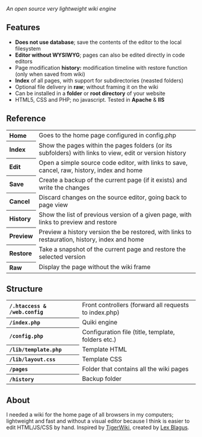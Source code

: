 <p><i>An open source very lightweight wiki engine</i></p>

<h2>Features</h2>

<p>
	<ul>
		<li><b>Does not use database</b>; save the contents of the editor to the local filesystem</li>
		<li><b>Editor without WYSIWYG</b>; pages can also be edited directly in code editors</li>
		<li>Page modification <b>history:</b> modification timeline with restore function (only when saved from wiki)</li>
		<li><b>Index</b> of all pages, with support for subdirectories (neasted folders)</li>
		<li>Optional file delivery in <b>raw</b>; without framing it on the wiki</li>
		<li>Can be installed in a <b>folder</b> or <b>root directory</b> of your website</li>
		<li>HTML5, CSS and PHP; no javascript. Tested in <b>Apache</b> &amp; <b>IIS</b></li>
	</ul>
</p>

<h2>Reference</h2>

<style type="text/css">
table tbody tr th{ text-align:left; }
</style>

<table>
	<tbody>
		<tr>
			<th>Home</th>
			<td>Goes to the home page configured in config.php</td>
		</tr>
		<tr>
			<th>Index</th>
			<td>Show the pages within the pages folders (or its subfolders) with links to view, edit or version history</td>
		</tr>
		<tr>
			<th>Edit</th>
			<td>Open a simple source code editor, with links to save, cancel, raw, history, index and home</td>
		</tr>
		<tr>
			<th>Save</th>
			<td>Create a backup of the current page (if it exists) and write the changes</td>
		</tr>
		<tr>
			<th>Cancel</th>
			<td>Discard changes on the source editor, going back to page view</td>
		</tr>
		<tr>
			<th>History</th>
			<td>Show the list of previous version of a given page, with links to preview and restore</td>
		</tr>
		<tr>
			<th>Preview</th>
			<td>Preview a history version the be restored, with links to restauration, history, index and home</td>
		</tr>
		<tr>
			<th>Restore</th>
			<td>Take a snapshot of the current page and restore the selected version</td>
		</tr>
		<tr>
			<th>Raw</th>
			<td>Display the page without the wiki frame</td>
		</tr>
	</tbody>
</table>

<h2>Structure</h2>

<table>
	<tbody>
		<tr>
			<th><code>/.htaccess &amp; /web.config<code></th>
			<td>Front controllers (forward all requests to index.php)</td>
		</tr>
		<tr>
			<th><code>/index.php<code></th>
			<td>Quiki engine</td>
		</tr>
		<tr>
			<th><code>/config.php<code></th>
			<td>Configuration file (title, template, folders etc.)</td>
		</tr>
		<tr>
			<th><code>/lib/template.php<code></th>
			<td>Template HTML</td>
		</tr>
		<tr>
			<th><code>/lib/layout.css<code></th>
			<td>Template CSS</td>
		</tr>
		<tr>
			<th><code>/pages<code></th>
			<td>Folder that contains all the wiki pages</td>
		</tr>
		<tr>
			<th><code>/history<code></th>
			<td>Backup folder</td>
		</tr>
	</tbody>
</table>


<h2>About</h2>
I needed a wiki for the home page of all browsers in my computers; lightweight and fast and without a visual editor because I think is easier to edit HTML/JS/CSS by hand. Inspired by <a href="http://c2.com/cgi/wiki?TigerWiki">TigerWiki</a>, created by <a href="http://blag.us/">Lex Blagus</a>. 

